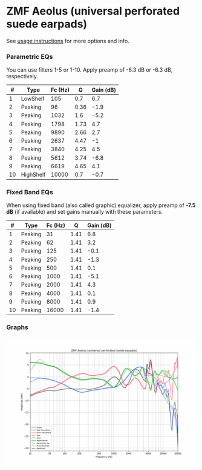 # ZMF Aeolus (universal perforated suede earpads)
See [usage instructions](https://github.com/jaakkopasanen/AutoEq#usage) for more options and info.

### Parametric EQs
You can use filters 1-5 or 1-10. Apply preamp of -6.3 dB or -6.3 dB, respectively.

|   # | Type      |   Fc (Hz) |    Q |   Gain (dB) |
|-----|-----------|-----------|------|-------------|
|   1 | LowShelf  |       105 | 0.7  |         6.7 |
|   2 | Peaking   |        96 | 0.36 |        -1.9 |
|   3 | Peaking   |      1032 | 1.6  |        -5.2 |
|   4 | Peaking   |      1798 | 1.73 |         4.7 |
|   5 | Peaking   |      9890 | 2.66 |         2.7 |
|   6 | Peaking   |      2637 | 4.47 |        -1   |
|   7 | Peaking   |      3840 | 4.25 |         4.5 |
|   8 | Peaking   |      5612 | 3.74 |        -6.8 |
|   9 | Peaking   |      6619 | 4.65 |         4.1 |
|  10 | HighShelf |     10000 | 0.7  |        -0.7 |

### Fixed Band EQs
When using fixed band (also called graphic) equalizer, apply preamp of **-7.5 dB** (if available) and set gains manually with these parameters.

|   # | Type    |   Fc (Hz) |    Q |   Gain (dB) |
|-----|---------|-----------|------|-------------|
|   1 | Peaking |        31 | 1.41 |         6.8 |
|   2 | Peaking |        62 | 1.41 |         3.2 |
|   3 | Peaking |       125 | 1.41 |        -0.1 |
|   4 | Peaking |       250 | 1.41 |        -1.3 |
|   5 | Peaking |       500 | 1.41 |         0.1 |
|   6 | Peaking |      1000 | 1.41 |        -5.1 |
|   7 | Peaking |      2000 | 1.41 |         4.3 |
|   8 | Peaking |      4000 | 1.41 |         0.1 |
|   9 | Peaking |      8000 | 1.41 |         0.9 |
|  10 | Peaking |     16000 | 1.41 |        -1.4 |

### Graphs
![](./ZMF%20Aeolus%20(universal%20perforated%20suede%20earpads).png)
